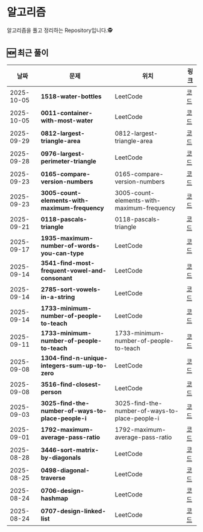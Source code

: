 # 알고리즘 
알고리즘을 풀고 정리하는 Repository입니다.🕵️


## 🆕 최근 풀이
<!-- RECENT_SOLUTIONS:START -->
| 날짜 | 문제 | 위치 | 링크 |
|---|---|---|---|
| 2025-10-05 | **1518-water-bottles** | LeetCode | [코드](<./LeetCode/Easy/1518-water-bottles/1518-water-bottles.java>) |
| 2025-10-05 | **0011-container-with-most-water** | LeetCode | [코드](<./LeetCode/Medium/0011-container-with-most-water/0011-container-with-most-water.java>) |
| 2025-09-29 | **0812-largest-triangle-area** | 0812-largest-triangle-area | [코드](<./0812-largest-triangle-area/0812-largest-triangle-area.java>) |
| 2025-09-28 | **0976-largest-perimeter-triangle** | LeetCode | [코드](<./LeetCode/Easy/0976-largest-perimeter-triangle/0976-largest-perimeter-triangle.java>) |
| 2025-09-23 | **0165-compare-version-numbers** | 0165-compare-version-numbers | [코드](<./0165-compare-version-numbers/0165-compare-version-numbers.java>) |
| 2025-09-23 | **3005-count-elements-with-maximum-frequency** | 3005-count-elements-with-maximum-frequency | [코드](<./3005-count-elements-with-maximum-frequency/3005-count-elements-with-maximum-frequency.java>) |
| 2025-09-21 | **0118-pascals-triangle** | 0118-pascals-triangle | [코드](<./0118-pascals-triangle/0118-pascals-triangle.java>) |
| 2025-09-17 | **1935-maximum-number-of-words-you-can-type** | LeetCode | [코드](<./LeetCode/Easy/1935-maximum-number-of-words-you-can-type/1935-maximum-number-of-words-you-can-type.java>) |
| 2025-09-14 | **3541-find-most-frequent-vowel-and-consonant** | LeetCode | [코드](<./LeetCode/Easy/3541-find-most-frequent-vowel-and-consonant/3541-find-most-frequent-vowel-and-consonant.java>) |
| 2025-09-14 | **2785-sort-vowels-in-a-string** | LeetCode | [코드](<./LeetCode/Medium/2785-sort-vowels-in-a-string/2785-sort-vowels-in-a-string.java>) |
| 2025-09-14 | **1733-minimum-number-of-people-to-teach** | LeetCode | [코드](<./LeetCode/Medium/1733-minimum-number-of-people-to-teach/1733-minimum-number-of-people-to-teach.java>) |
| 2025-09-11 | **1733-minimum-number-of-people-to-teach** | 1733-minimum-number-of-people-to-teach | [코드](<./1733-minimum-number-of-people-to-teach/1733-minimum-number-of-people-to-teach.java>) |
| 2025-09-08 | **1304-find-n-unique-integers-sum-up-to-zero** | LeetCode | [코드](<./LeetCode/Easy/1304-find-n-unique-integers-sum-up-to-zero/1304-find-n-unique-integers-sum-up-to-zero.java>) |
| 2025-09-08 | **3516-find-closest-person** | LeetCode | [코드](<./LeetCode/Easy/3516-find-closest-person/3516-find-closest-person.java>) |
| 2025-09-03 | **3025-find-the-number-of-ways-to-place-people-i** | 3025-find-the-number-of-ways-to-place-people-i | [코드](<./3025-find-the-number-of-ways-to-place-people-i/3025-find-the-number-of-ways-to-place-people-i.java>) |
| 2025-09-01 | **1792-maximum-average-pass-ratio** | 1792-maximum-average-pass-ratio | [코드](<./1792-maximum-average-pass-ratio/1792-maximum-average-pass-ratio.java>) |
| 2025-08-28 | **3446-sort-matrix-by-diagonals** | LeetCode | [코드](<./LeetCode/Medium/3446-sort-matrix-by-diagonals/3446-sort-matrix-by-diagonals.java>) |
| 2025-08-25 | **0498-diagonal-traverse** | LeetCode | [코드](<./LeetCode/Medium/0498-diagonal-traverse/0498-diagonal-traverse.java>) |
| 2025-08-24 | **0706-design-hashmap** | LeetCode | [코드](<./LeetCode/Easy/0706-design-hashmap/0706-design-hashmap.java>) |
| 2025-08-24 | **0707-design-linked-list** | LeetCode | [코드](<./LeetCode/Medium/0707-design-linked-list/0707-design-linked-list.java>) |
<!-- RECENT_SOLUTIONS:END -->

